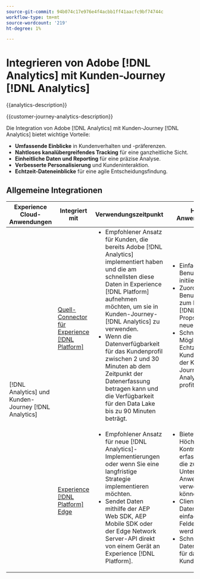 ```yaml
---
source-git-commit: 94b074c17e976e4f4acbb1ff41aacfc9bf74744c
workflow-type: tm+mt
source-wordcount: '219'
ht-degree: 1%

---
```



# Integrieren von Adobe [!DNL Analytics] mit Kunden-Journey [!DNL Analytics]

{{analytics-description}}

{{customer-journey-analytics-description}}

Die Integration von Adobe [!DNL Analytics] mit Kunden-Journey [!DNL Analytics] bietet wichtige Vorteile:

+ **Umfassende Einblicke** in Kundenverhalten und -präferenzen.
+ **Nahtloses kanalübergreifendes Tracking** für eine ganzheitliche Sicht.
+ **Einheitliche Daten und Reporting** für eine präzise Analyse.
+ **Verbesserte Personalisierung** und Kundeninteraktion.
+ **Echtzeit-Dateneinblicke** für eine agile Entscheidungsfindung.

## Allgemeine Integrationen

<table>
    <thead>
        <tr>
            <th>Experience Cloud-Anwendungen</th>
            <th>Integriert mit</th>
            <th>Verwendungszeitpunkt</th>
            <th>Häufige Anwendungsfälle</th>
        </tr>
    </thead>
    <tbody>
        <tr>
            <td rowspan="2">[!DNL Analytics] und Kunden-Journey [!DNL Analytics]</td>
            <td><a href="../../integrations/tutorials/analytics-cja/experience-platform-source-connector.md" target="_blank" rel="noreferrer">Quell-Connector für Experience [!DNL Platform]</a></td>
            <td>
                <ul style="margin-top: 0;">
                    <li>Empfohlener Ansatz für Kunden, die bereits Adobe [!DNL Analytics] implementiert haben und die am schnellsten diese Daten in Experience [!DNL Platform] aufnehmen möchten, um sie in Kunden-Journey-[!DNL Analytics] zu verwenden.</li>
                    <li>Wenn die Datenverfügbarkeit für das Kundenprofil zwischen 2 und 30 Minuten ab dem Zeitpunkt der Datenerfassung betragen kann und die Verfügbarkeit für den Data Lake bis zu 90 Minuten beträgt.</li>
                </ul>
            </td>
            <td>
                <ul style="margin-top: 0;">
                    <li>Einfacher, von der Benutzeroberfläche initiierter Workflow.</li>
                    <li>Zuordnen der Benutzeroberfläche zum Kopieren [!DNL Analytics] Props und eVars in neue XDM-Felder.</li>
                    <li>Schnellste Möglichkeit, vom Echtzeit-Kundenprofil und der Kunden-Journey-[!DNL Analytics] zu profitieren.</li>
                </ul>
            </td>
        </tr>
        <tr>
            <td><a href="../../integrations/tutorials/analytics-cja/experience-platform-edge.md" target="_blank" rel="noreferrer">Experience [!DNL Platform] Edge</a></td>
            <td>
                <ul style="margin-top: 0;">
                    <li>Empfohlener Ansatz für neue [!DNL Analytics]-Implementierungen oder wenn Sie eine langfristige Strategie implementieren möchten.</li>
                    <li>Sendet Daten mithilfe der AEP Web SDK, AEP Mobile SDK oder der Edge Network Server-API direkt von einem Gerät an Experience [!DNL Platform].</li>
                </ul>
            </td>
            <td>
                <ul style="margin-top: 0;">
                    <li>Bietet ein Höchstmaß an Kontrolle über die erfassten Daten, die zur Unterstützung Ihrer Anwendungsfälle verwendet werden können.</li>
                    <li>Client-seitige Daten können einfach XDM-Feldern zugeordnet werden.</li>
                    <li>Schnellste Datenverfügbarkeit für das Echtzeit-Kundenprofil.</li>
                </ul>
            </td>
        </tr>  
    </tbody>          
</table>
